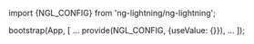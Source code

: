 import {NGL_CONFIG} from 'ng-lightning/ng-lightning';

bootstrap(App, [
  ...
  provide(NGL_CONFIG, {useValue: {}}),
  ...
]);
